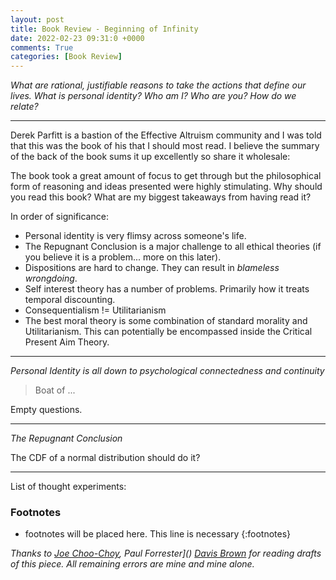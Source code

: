 ```yaml
---
layout: post
title: Book Review - Beginning of Infinity
date: 2022-02-23 09:31:0 +0000
comments: True
categories: [Book Review]
---
```


*What are rational, justifiable reasons to take the actions that define our lives. What is personal identity? Who am I? Who are you? How do we relate?*

---

Derek Parfitt is a bastion of the Effective Altruism community and I was told that this was the book of his that I should most read. I believe the summary of the back of the book sums it up excellently so share it wholesale:

>

The book took a great amount of focus to get through but the philosophical form of reasoning and ideas presented were highly stimulating. Why should you read this book? What are my biggest takeaways from having read it?

In order of significance:
 * Personal identity is very flimsy across someone's life.
 * The Repugnant Conclusion is a major challenge to all ethical theories (if you believe it is a problem... more on this later).
 * Dispositions are hard to change. They can result in *blameless wrongdoing*.
 * Self interest theory has a number of problems. Primarily how it treats temporal discounting.
 * Consequentialism != Utilitarianism
 * The best moral theory is some combination of standard morality and Utilitarianism. This can potentially be encompassed inside the Critical Present Aim Theory.

---

*Personal Identity is all down to psychological connectedness and continuity*

> Boat of ...

Empty questions.


---

 *The Repugnant Conclusion*

The CDF of a normal distribution should do it?

---

List of thought experiments:







### Footnotes
* footnotes will be placed here. This line is necessary
{:footnotes}


*Thanks to [Joe Choo-Choy](https://twitter.com/), Paul Forrester]() [Davis Brown](https://twitter.com/) for reading drafts of this piece. All remaining errors are mine and mine alone.*
